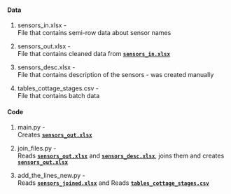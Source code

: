 #### Data
1. sensors_in.xlsx -<br> 
File that contains semi-row data about sensor names

2. sensors_out.xlsx -<br> 
File that contains cleaned data from <b><u>`sensors_in.xlsx`</u></b>

3. sensors_desc.xlsx -<br> 
File that contains description of the sensors - was created manually

4. tables_cottage_stages.csv -<br> 
File that contains batch data

#### Code

1. main.py -<br>
Creates <b><u>`sensors_out.xlsx`</u></b>

2. join_files.py -<br> 
Reads <b><u>`sensors_out.xlsx`</u></b> 
and <b><u>`sensors_desc.xlsx`</u></b>, joins them
and creates <b><u>`sensors_out.xlsx`</u></b>

3. add_the_lines_new.py -<br> 
Reads <b><u>`sensors_joined.xlsx`</u></b> and
Reads <b><u>`tables_cottage_stages.csv`</u></b> 


